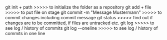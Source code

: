 git init + path >>>>> to initialize the folder as a repository
git add + file >>>>> to put file on stage
git commit -m "Message Mustermann" >>>>> to commit changes including commit message
git status >>>>> find out if changes are to be committed, if files are untracked etc.
git log >>>>> to see log / history of commits
git log --oneline >>>>> to see log / history of commits in one line
